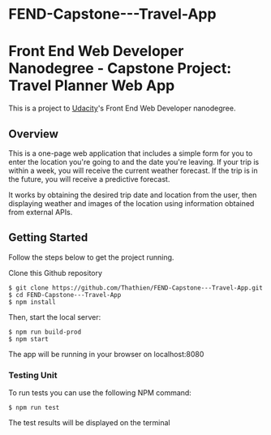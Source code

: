 # FEND-Capstone---Travel-App

# Front End Web Developer Nanodegree - Capstone Project: Travel Planner Web App

This is a project to [Udacity](https://www.udacity.com/us)'s Front End Web Developer nanodegree.

## Overview

This is a one-page web application that includes a simple form for you to enter the location you're going to and the date you're leaving. If your trip is within a week, you will receive the current weather forecast. If the trip is in the future, you will receive a predictive forecast.

It works by obtaining the desired trip date and location from the user, then displaying weather and images of the location using information obtained from external APIs.

## Getting Started
Follow the steps below to get the project running.

Clone this Github repository

```
$ git clone https://github.com/Thathien/FEND-Capstone---Travel-App.git
$ cd FEND-Capstone---Travel-App
$ npm install
```

Then, start the local server:

```
$ npm run build-prod
$ npm start
```

The app will be running in your browser on localhost:8080

### Testing Unit

To run tests you can use the following NPM command:

`$ npm run test`

The test results will be displayed on the terminal